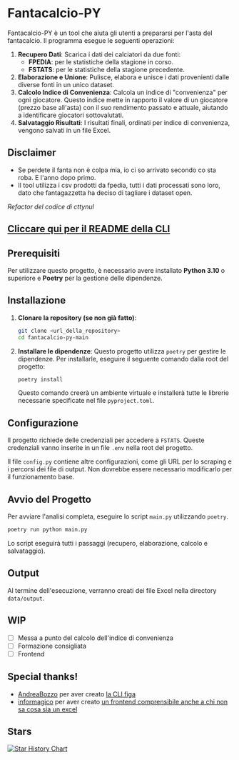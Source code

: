 # Fantacalcio-PY

Fantacalcio-PY è un tool che aiuta gli utenti a prepararsi per l'asta del fantacalcio. Il programma esegue le seguenti operazioni:

1.  **Recupero Dati**: Scarica i dati dei calciatori da due fonti:
    *   **FPEDIA**: per le statistiche della stagione in corso.
    *   **FSTATS**: per le statistiche della stagione precedente.
2.  **Elaborazione e Unione**: Pulisce, elabora e unisce i dati provenienti dalle diverse fonti in un unico dataset.
3.  **Calcolo Indice di Convenienza**: Calcola un indice di "convenienza" per ogni giocatore. Questo indice mette in rapporto il valore di un giocatore (prezzo base all'asta) con il suo rendimento passato e attuale, aiutando a identificare giocatori sottovalutati.
4.  **Salvataggio Risultati**: I risultati finali, ordinati per indice di convenienza, vengono salvati in un file Excel.

## Disclaimer

- Se perdete il fanta non è colpa mia, io ci so arrivato secondo co sta roba. E l'anno dopo primo.
- Il tool utilizza i csv prodotti da fpedia, tutti i dati processati sono loro, dato che fantagazzetta ha deciso di tagliare i dataset open.

*Refactor del codice di cttynul*

## [Cliccare qui per il README della CLI](README_CLI.md)

## Prerequisiti

Per utilizzare questo progetto, è necessario avere installato **Python 3.10** o superiore e **Poetry** per la gestione delle dipendenze.

## Installazione

1.  **Clonare la repository (se non già fatto)**:
    ```bash
    git clone <url_della_repository>
    cd fantacalcio-py-main
    ```

2.  **Installare le dipendenze**:
    Questo progetto utilizza `poetry` per gestire le dipendenze. Per installarle, eseguire il seguente comando dalla root del progetto:
    ```bash
    poetry install
    ```
    Questo comando creerà un ambiente virtuale e installerà tutte le librerie necessarie specificate nel file `pyproject.toml`.

## Configurazione

Il progetto richiede delle credenziali per accedere a `FSTATS`. Queste credenziali vanno inserite in un file `.env` nella root del progetto.

Il file `config.py` contiene altre configurazioni, come gli URL per lo scraping e i percorsi dei file di output. Non dovrebbe essere necessario modificarlo per il funzionamento base.

## Avvio del Progetto

Per avviare l'analisi completa, eseguire lo script `main.py` utilizzando `poetry`.

```bash
poetry run python main.py
```

Lo script eseguirà tutti i passaggi (recupero, elaborazione, calcolo e salvataggio).

## Output

Al termine dell'esecuzione, verranno creati dei file Excel nella directory `data/output`. 

## WIP

- [ ] Messa a punto del calcolo dell'indice di convenienza
- [ ] Formazione consigliata
- [ ] Frontend

## Special thanks!
- [AndreaBozzo](https://github.com/AndreaBozzo/) per aver creato [la CLI figa](https://github.com/AndreaBozzo/fantacalcio-py)
- [informagico](https://github.com/informagico/) per aver creato [un frontend comprensibile anche a chi non sa cosa sia un excel](https://github.com/informagico/fantavibe) 



## Stars

[![Star History Chart](https://api.star-history.com/svg?repos=piopy/fantacalcio-py&type=Date)](https://www.star-history.com/#piopy/fantacalcio-py&Date)
